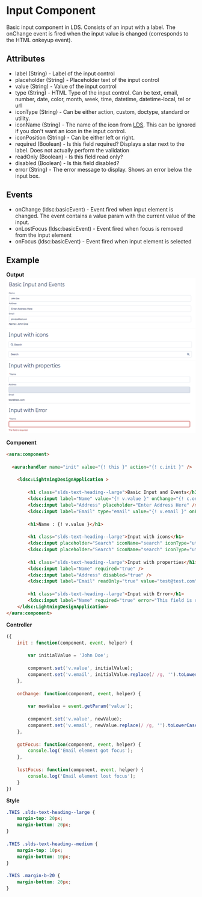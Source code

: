 # Input Component

Basic input component in LDS. Consists of an input with a label. The onChange event is fired when the input value is changed (corresponds to the HTML onkeyup event).

## Attributes
- label	(String) - Label of the input control
- placeholder (String) - Placeholder text of the input control
- value (String) - Value of the input control
- type (String) - HTML Type of the input control. Can be text, email, number, date, color, month, week, time, datetime, datetime-local, tel or url
- iconType (String) - Can be either action, custom, doctype, standard or utility.
- iconName (String) - The name of the icon from [LDS](http://www.lightningdesignsystem.com/resources/icons/). This can be ignored if you don't want an icon in the input control.
- iconPosition (String) - Can be either left or right.
- required (Boolean) - Is this field required? Displays a star next to the label. Does not actually perform the validation
- readOnly (Boolean) - Is this field read only?
- disabled (Boolean) - Is this field disabled?
- error (String) - The error message to display. Shows an error below the input box.

## Events
- onChange (ldsc:basicEvent) - Event fired when input element is changed. The event contains a value param with the current value of the input.
- onLostFocus	(ldsc:basicEvent) - Event fired when focus is removed from the input element
- onFocus	(ldsc:basicEvent) - Event fired when input element is selected

## Example

**Output**
![Input 1 image](images/input1.png)
![Input 2 image](images/input2.png)
![Input 3 image](images/input3.png)

**Component**
```html
<aura:component>

  <aura:handler name="init" value="{! this }" action="{! c.init }" />

	<ldsc:LightningDesignApplication >    

        <h1 class="slds-text-heading--large">Basic Input and Events</h1>
        <ldsc:input label="Name" value="{! v.value }" onChange="{! c.onChange }" />
        <ldsc:input label="Address" placeholder="Enter Address Here" />
        <ldsc:input label="Email" type="email" value="{! v.email }" onFocus="{! c.gotFocus }" onLostFocus="{! c.lostFocus }"/>

        <h1>Name : {! v.value }</h1>

        <h1 class="slds-text-heading--large">Input with icons</h1>
        <ldsc:input placeholder="Search" iconName="search" iconType="utility" class="margin-b-20" />
        <ldsc:input placeholder="Search" iconName="search" iconType="utility" iconPosition="right" />

        <h1 class="slds-text-heading--large">Input with properties</h1>
        <ldsc:input label="Name" required="true" />
        <ldsc:input label="Address" disabled="true" />
        <ldsc:input label="Email" readOnly="true" value="test@test.com"/>

        <h1 class="slds-text-heading--large">Input with Error</h1>
        <ldsc:input label="Name" required="true" error="This field is required." />
    </ldsc:LightningDesignApplication>
</aura:component>
```

**Controller**
```js
({
	init : function(component, event, helper) {

        var initialValue = 'John Doe';

		component.set('v.value', initialValue);
        component.set('v.email', initialValue.replace(/ /g, '').toLowerCase() + '@test.com');
	},

    onChange: function(component, event, helper) {

        var newValue = event.getParam('value');

        component.set('v.value', newValue);
        component.set('v.email', newValue.replace(/ /g, '').toLowerCase() + '@test.com');
    },

    gotFocus: function(component, event, helper) {
        console.log('Email element got focus');
    },

    lostFocus: function(component, event, helper) {
        console.log('Email element lost focus');
    }
})
```

**Style**
```css
.THIS .slds-text-heading--large {
    margin-top: 20px;
    margin-bottom: 20px;
}

.THIS .slds-text-heading--medium {
    margin-top: 10px;
    margin-bottom: 10px;
}

.THIS .margin-b-20 {
    margin-bottom: 20px;
}
```

